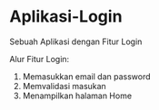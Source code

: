# Aplikasi-Login
Sebuah Aplikasi dengan Fitur Login

Alur Fitur Login:
1. Memasukkan email dan password
2. Memvalidasi masukan
3. Menampilkan halaman Home
